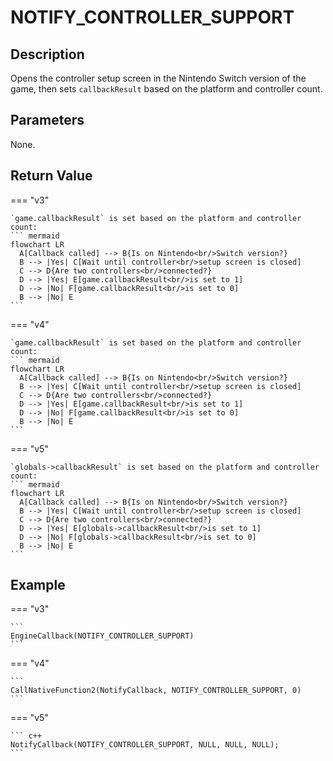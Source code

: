 # NOTIFY_CONTROLLER_SUPPORT

## Description
Opens the controller setup screen in the Nintendo Switch version of the game, then sets `callbackResult` based on the platform and controller count.

## Parameters
None.

## Return Value
=== "v3"

    `game.callbackResult` is set based on the platform and controller count:
    ``` mermaid
    flowchart LR
      A[Callback called] --> B{Is on Nintendo<br/>Switch version?}
      B --> |Yes| C[Wait until controller<br/>setup screen is closed]
      C --> D{Are two controllers<br/>connected?}
      D --> |Yes| E[game.callbackResult<br/>is set to 1]
      D --> |No| F[game.callbackResult<br/>is set to 0]
      B --> |No| E
    ```

=== "v4"

    `game.callbackResult` is set based on the platform and controller count:
    ``` mermaid
    flowchart LR
      A[Callback called] --> B{Is on Nintendo<br/>Switch version?}
      B --> |Yes| C[Wait until controller<br/>setup screen is closed]
      C --> D{Are two controllers<br/>connected?}
      D --> |Yes| E[game.callbackResult<br/>is set to 1]
      D --> |No| F[game.callbackResult<br/>is set to 0]
      B --> |No| E
    ```

=== "v5"

    `globals->callbackResult` is set based on the platform and controller count:
    ``` mermaid
    flowchart LR
      A[Callback called] --> B{Is on Nintendo<br/>Switch version?}
      B --> |Yes| C[Wait until controller<br/>setup screen is closed]
      C --> D{Are two controllers<br/>connected?}
      D --> |Yes| E[globals->callbackResult<br/>is set to 1]
      D --> |No| F[globals->callbackResult<br/>is set to 0]
      B --> |No| E
    ```

## Example
=== "v3"

    ```
    EngineCallback(NOTIFY_CONTROLLER_SUPPORT)
    ```

=== "v4"

    ```
    CallNativeFunction2(NotifyCallback, NOTIFY_CONTROLLER_SUPPORT, 0)
    ```

=== "v5"

    ``` c++
    NotifyCallback(NOTIFY_CONTROLLER_SUPPORT, NULL, NULL, NULL);
    ```
